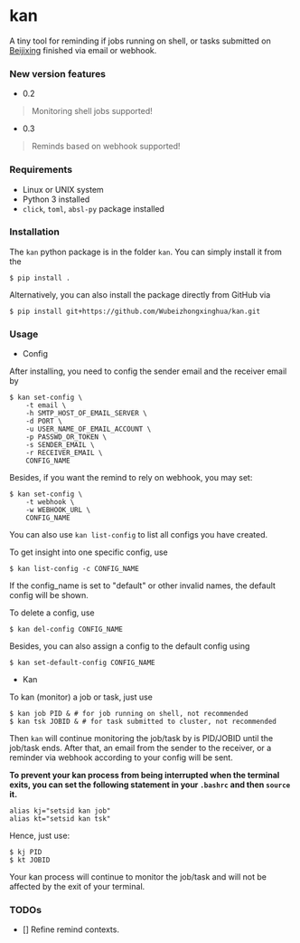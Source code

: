 # kan
A tiny tool for reminding if jobs running on shell, or tasks submitted on [Beijixing](http://www.aais.pku.edu.cn/clshpc/) finished via email or webhook.

### New version features

+ 0.2
> Monitoring shell jobs supported!
+ 0.3
> Reminds based on webhook supported!

### Requirements
+ Linux or UNIX system
+ Python 3 installed
+ `click`, `toml`, `absl-py` package installed

### Installation

The `kan` python package is in the folder `kan`. You can simply install it from the

```shell
$ pip install .
```
Alternatively, you can also install the package directly from GitHub via

```shell
$ pip install git+https://github.com/Wubeizhongxinghua/kan.git
```

### Usage

+ Config

After installing, you need to config the sender email and the receiver email by

```shell
$ kan set-config \
	-t email \
	-h SMTP_HOST_OF_EMAIL_SERVER \
	-d PORT \
	-u USER_NAME_OF_EMAIL_ACCOUNT \
	-p PASSWD_OR_TOKEN \
	-s SENDER_EMAIL \
	-r RECEIVER_EMAIL \
	CONFIG_NAME
```

Besides, if you want the remind to rely on webhook, you may set:
```shell
$ kan set-config \
	-t webhook \
	-w WEBHOOK_URL \
	CONFIG_NAME
```

You can also use `kan list-config` to list all configs you have created.

To get insight into one specific config, use

```shell
$ kan list-config -c CONFIG_NAME
```
If the config\_name is set to "default" or other invalid names, the default config will be shown.

To delete a config, use

```shell
$ kan del-config CONFIG_NAME
```

Besides, you can also assign a config to the default config using

```shell
$ kan set-default-config CONFIG_NAME
```

+ Kan

To kan (monitor) a job or task, just use

```shell
$ kan job PID & # for job running on shell, not recommended
$ kan tsk JOBID & # for task submitted to cluster, not recommended
```

Then `kan` will continue monitoring the job/task by is PID/JOBID until the job/task ends. After that, an email from the sender to the receiver, or a reminder via webhook according to your config will be sent.

**To prevent your kan process from being interrupted when the terminal exits, you can set the following statement in your `.bashrc` and then `source` it.**

```shell
alias kj="setsid kan job"
alias kt="setsid kan tsk"
```
Hence, just use:
```shell
$ kj PID
$ kt JOBID
```
Your kan process will continue to monitor the job/task and will not be affected by the exit of your terminal.


### TODOs
- [] Refine remind contexts.
